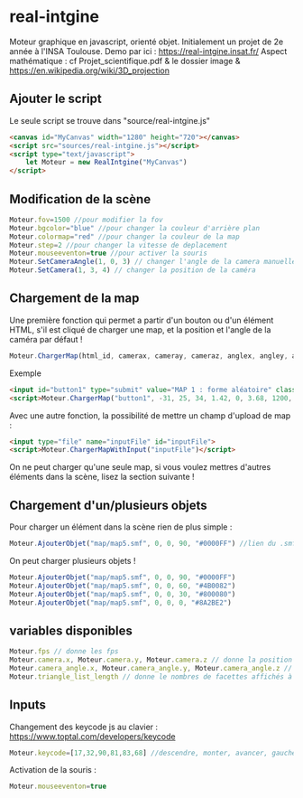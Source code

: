 # real-intgine
Moteur graphique en javascript, orienté objet. Initialement un projet de 2e année à l'INSA Toulouse.
Demo par ici : https://real-intgine.insat.fr/
Aspect mathématique : cf Projet_scientifique.pdf & le dossier image & https://en.wikipedia.org/wiki/3D_projection

## Ajouter le script
Le seule script se trouve dans "source/real-intgine.js"
```html
<canvas id="MyCanvas" width="1280" height="720"></canvas>
<script src="sources/real-intgine.js"></script>
<script type="text/javascript">
	let Moteur = new RealIntgine("MyCanvas")
</script>
```

## Modification de la scène
```js
Moteur.fov=1500 //pour modifier la fov
Moteur.bgcolor="blue" //pour changer la couleur d'arrière plan
Moteur.colormap="red" //pour changer la couleur de la map
Moteur.step=2 //pour changer la vitesse de deplacement
Moteur.mouseeventon=true //pour activer la souris
Moteur.SetCameraAngle(1, 0, 3) // changer l'angle de la camera manuellement
Moteur.SetCamera(1, 3, 4) // changer la position de la caméra
```

## Chargement de la map
Une première fonction qui permet a partir d'un bouton ou d'un élément HTML, s'il est cliqué de charger une map, et la position et l'angle de la caméra par défaut !
```js
Moteur.ChargerMap(html_id, camerax, cameray, cameraz, anglex, angley, anglez, fov, path_to_smf)
```
Exemple
```html
<input id="button1" type="submit" value="MAP 1 : forme aléatoire" class="bouton"/>
<script>Moteur.ChargerMap("button1", -31, 25, 34, 1.42, 0, 3.68, 1200, "map/map1.smf")</script>
```

Avec une autre fonction, la possibilité de mettre un champ d'upload de map :
```html
<input type="file" name="inputFile" id="inputFile">
<script>Moteur.ChargerMapWithInput("inputFile")</script>
```

On ne peut charger qu'une seule map, si vous voulez mettres d'autres éléments dans la scène, lisez la section suivante !

## Chargement d'un/plusieurs objets
Pour charger un élément dans la scène rien de plus simple :
```js
Moteur.AjouterObjet("map/map5.smf", 0, 0, 90, "#0000FF") //lien du .smf, x, y, z et couleur
```
On peut charger plusieurs objets !
```js
Moteur.AjouterObjet("map/map5.smf", 0, 0, 90, "#0000FF")
Moteur.AjouterObjet("map/map5.smf", 0, 0, 60, "#4B0082")
Moteur.AjouterObjet("map/map5.smf", 0, 0, 30, "#800080")
Moteur.AjouterObjet("map/map5.smf", 0, 0, 0, "#8A2BE2")
```

## variables disponibles
```js
Moteur.fps // donne les fps
Moteur.camera.x, Moteur.camera.y, Moteur.camera.z // donne la position de la camera
Moteur.camera_angle.x, Moteur.camera_angle.y, Moteur.camera_angle.z // donne les angles de la caméra
Moteur.triangle_list_length // donne le nombres de facettes affichés à l'écran
```

## Inputs
Changement des keycode js au clavier : https://www.toptal.com/developers/keycode
```js
Moteur.keycode=[17,32,90,81,83,68] //descendre, monter, avancer, gauche, reculer, droite
```
Activation de la souris :
```js
Moteur.mouseeventon=true
```
